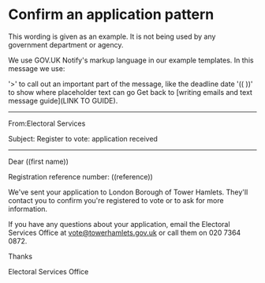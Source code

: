 # Confirm an application pattern

This wording is given as an example. It is not being used by any government department or agency.

We use GOV.UK Notify's markup language in our example templates. In this message we use:

'>' to call out an important part of the message, like the deadline date
'(( ))' to show where placeholder text can go
Get back to [writing emails and text message guide](LINK TO GUIDE).

***
From:Electoral Services

Subject: Register to vote: application received 
***

Dear ((first name))

Registration reference number: ((reference))

We've sent your application to London Borough of Tower Hamlets. They'll contact you to confirm you're registered to vote or to ask for more information.

If you have any questions about your application, email the Electoral Services Office at vote@towerhamlets.gov.uk or call them on 020 7364 0872.

Thanks

Electoral Services Office

